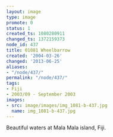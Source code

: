 ```yaml
---
layout: image
type: image
promote: 0
status: 1
created_ts: 1080280911
changed_ts: 1372159373
node_id: 437
title: 01081 Wheelbarrow
created: '2004-03-26'
changed: '2013-06-25'
aliases:
- "/node/437/"
permalink: "/node/437/"
tags:
- Fiji
- 2003/09 - September 2003
images:
- src: image/images/img_1081-b-437.jpg
  name: img_1081-b-437.jpg
---
```

Beautiful waters at Mala Mala island, Fiji.
